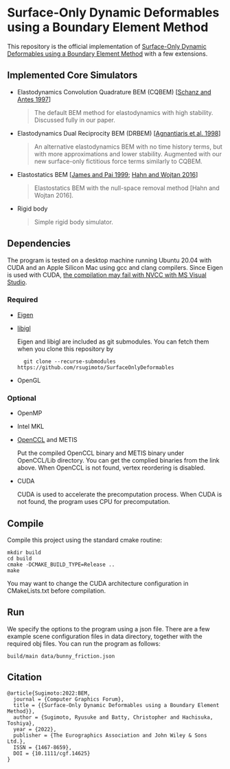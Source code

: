 # Surface-Only Dynamic Deformables using a Boundary Element Method

This repository is the official implementation of [Surface-Only Dynamic Deformables using a Boundary Element Method](https://rsugimoto.net/SurfaceOnlyDynamicDeformablesProject) with a few extensions.

## Implemented Core Simulators

- Elastodynamics Convolution Quadrature BEM (CQBEM) [[Schanz and Antes 1997](https://doi.org/10.1007/s004660050265)]

  > The default BEM method for elastodynamics with high stability. Discussed fully in our paper.

- Elastodynamics Dual Reciprocity BEM (DRBEM) [[Agnantiaris et al. 1998](https://doi.org/10.1007/s004660050314)]

  > An alternative elastodynamics BEM with no time history terms, but with more approximations and lower stability. Augmented with our new surface-only fictitious force terms similarly to CQBEM.

- Elastostatics BEM [[James and Pai 1999](https://doi.org/10.1145/311535.311542); [Hahn and Wojtan 2016](https://doi.org/10.1145/2897824.2925902)]

  > Elastostatics BEM with the null-space removal method [Hahn and Wojtan 2016].

- Rigid body

  > Simple rigid body simulator.

## Dependencies

The program is tested on a desktop machine running Ubuntu 20.04 with CUDA and an Apple Silicon Mac using gcc and clang compilers. Since Eigen is used with CUDA, [the compilation may fail with NVCC with MS Visual Studio](https://eigen.tuxfamily.org/dox/TopicCUDA.html).

### Required

- [Eigen](https://eigen.tuxfamily.org/)
- [libigl](https://libigl.github.io/)

  Eigen and libigl are included as git submodules. You can fetch them when you clone this repository by

        git clone --recurse-submodules https://github.com/rsugimoto/SurfaceOnlyDeformables

- OpenGL

### Optional

- OpenMP
- Intel MKL
- [OpenCCL](http://gamma.cs.unc.edu/COL/OpenCCL/download.html) and METIS

  Put the compiled OpenCCL binary and METIS binary under OpenCCL/Lib directory. You can get the complied binaries from the link above. When OpenCCL is not found, vertex reordering is disabled.

- CUDA

  CUDA is used to accelerate the precomputation process. When CUDA is not found, the program uses CPU for precomputation.

## Compile

Compile this project using the standard cmake routine:

    mkdir build
    cd build
    cmake -DCMAKE_BUILD_TYPE=Release ..
    make

You may want to change the CUDA architecture configuration in CMakeLists.txt before compilation.

## Run

We specify the options to the program using a json file. There are a few example scene configuration files in data directory, together with the required obj files. You can run the program as follows:

    build/main data/bunny_friction.json

## Citation

    @article{Sugimoto:2022:BEM,
      journal = {Computer Graphics Forum},
      title = {{Surface-Only Dynamic Deformables using a Boundary Element Method}},
      author = {Sugimoto, Ryusuke and Batty, Christopher and Hachisuka, Toshiya},
      year = {2022},
      publisher = {The Eurographics Association and John Wiley & Sons Ltd.},
      ISSN = {1467-8659},
      DOI = {10.1111/cgf.14625}
    }

